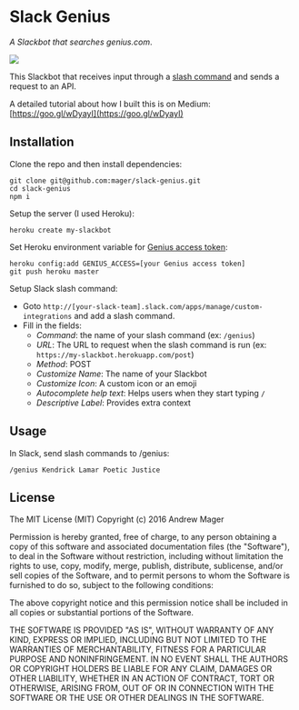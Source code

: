 # Slack Genius

_A Slackbot that searches genius.com_.

![](https://cdn-images-1.medium.com/max/1200/1*dK--YUKXxeLgSuddFUlRWQ.png)

This Slackbot that receives input through a [slash command](https://api.slack.com/slash-commands) and sends a request to an API.

A detailed tutorial about how I built this is on Medium: [https://goo.gl/wDyayI](https://goo.gl/wDyayI)

## Installation

Clone the repo and then install dependencies:

    git clone git@github.com:mager/slack-genius.git
    cd slack-genius
    npm i


Setup the server (I used Heroku):

    heroku create my-slackbot


Set Heroku environment variable for [Genius access token](https://genius.com/api-clients):

    heroku config:add GENIUS_ACCESS=[your Genius access token]
    git push heroku master


Setup Slack slash command:

* Goto `http://[your-slack-team].slack.com/apps/manage/custom-integrations` and add a slash command.
* Fill in the fields:
  * _Command_: the name of your slash command (ex: `/genius`)
  * _URL_: The URL to request when the slash command is run (ex: `https://my-slackbot.herokuapp.com/post`)
  * _Method_: POST
  * _Customize Name_: The name of your Slackbot
  * _Customize Icon_: A custom icon or an emoji
  * _Autocomplete help text_: Helps users when they start typing `/`
  * _Descriptive Label_: Provides extra context


## Usage

In Slack, send slash commands to /genius:

    /genius Kendrick Lamar Poetic Justice


## License

The MIT License (MIT)
Copyright (c) 2016 Andrew Mager

Permission is hereby granted, free of charge, to any person obtaining a copy of this software and associated documentation files (the "Software"), to deal in the Software without restriction, including without limitation the rights to use, copy, modify, merge, publish, distribute, sublicense, and/or sell copies of the Software, and to permit persons to whom the Software is furnished to do so, subject to the following conditions:

The above copyright notice and this permission notice shall be included in all copies or substantial portions of the Software.

THE SOFTWARE IS PROVIDED "AS IS", WITHOUT WARRANTY OF ANY KIND, EXPRESS OR IMPLIED, INCLUDING BUT NOT LIMITED TO THE WARRANTIES OF MERCHANTABILITY, FITNESS FOR A PARTICULAR PURPOSE AND NONINFRINGEMENT. IN NO EVENT SHALL THE AUTHORS OR COPYRIGHT HOLDERS BE LIABLE FOR ANY CLAIM, DAMAGES OR OTHER LIABILITY, WHETHER IN AN ACTION OF CONTRACT, TORT OR OTHERWISE, ARISING FROM, OUT OF OR IN CONNECTION WITH THE SOFTWARE OR THE USE OR OTHER DEALINGS IN THE SOFTWARE.
